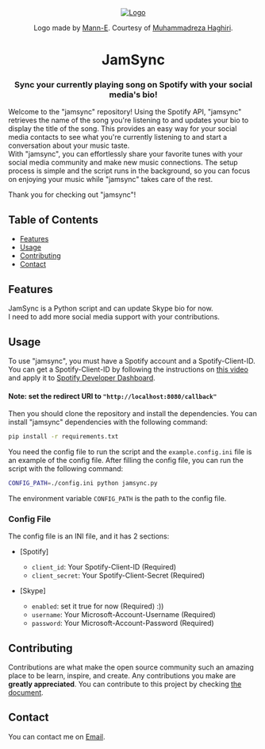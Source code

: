 <div align="center">
  <a rel="noreferrer noopener" href="https://user-images.githubusercontent.com/49960770/229376239-cb7f5104-fee8-4bd9-87d2-a5a97aa259ef.png">
    <img src="https://user-images.githubusercontent.com/49960770/229376239-cb7f5104-fee8-4bd9-87d2-a5a97aa259ef.png" 
        alt="Logo">

  </a>

  <p align="center">
    Logo made by 
    <a href="https://manne.ir/">Mann-E</a>.
    Courtesy of 
    <a href="https://haghiri75.com">Muhammadreza Haghiri</a>.
  </p>

  <h1 align="center">JamSync</h1>

  <h3 align="center">
    Sync your currently playing song on Spotify with your social media's bio!
  </h3>
</div>

Welcome to the "jamsync" repository! 
Using the Spotify API, "jamsync" retrieves the name of the song you're listening to and 
updates your bio to display the title of the song. This provides an easy way 
for your social media contacts to see what you're currently listening to and start a conversation 
about your music taste.  
With "jamsync", you can effortlessly share your favorite tunes with your social media community and 
make new music connections. The setup process is simple and the script runs in the background, 
so you can focus on enjoying your music while "jamsync" takes care of the rest.  

Thank you for checking out "jamsync"!

## Table of Contents

- [Features](#features)
- [Usage](#usage)
- [Contributing](#contributing)
- [Contact](#contact)


## Features
JamSync is a Python script and can update Skype bio for now.  
I need to add more social media support with your contributions.


## Usage
To use "jamsync", you must have a Spotify account and a Spotify-Client-ID.
You can get a Spotify-Client-ID by following the instructions 
on [this video](https://developer.spotify.com/documentation/general/guides/app-settings/) and apply it 
to [Spotify Developer Dashboard](https://developer.spotify.com/dashboard/applications).  

#### Note: set the redirect URI to `"http://localhost:8080/callback"`

Then you should clone the repository and install the dependencies. You can install "jamsync" dependencies
with the following command:

```bash
pip install -r requirements.txt
```

You need the config file to run the script and the `example.config.ini` file is an example of the config file.
After filling the config file, you can run the script with the following command:

```bash
CONFIG_PATH=./config.ini python jamsync.py
```

The environment variable `CONFIG_PATH` is the path to the config file.


### Config File
The config file is an INI file, and it has 2 sections:

- [Spotify]
    - `client_id`: Your Spotify-Client-ID (Required)
    - `client_secret`: Your Spotify-Client-Secret (Required)

- [Skype]
    - `enabled`: set it true for now (Required) :))
    - `username`: Your Microsoft-Account-Username (Required)
    - `password`: Your Microsoft-Account-Password (Required)


## Contributing
Contributions are what make the open source community such an amazing place to be learn, inspire, and create.
Any contributions you make are **greatly appreciated**. You can contribute to this project by 
checking [the document](https://github.com/n25a/jamsync/blob/master/.github/CONTRIBUTING.md).


## Contact
You can contact me on [Email](mailto:n.twenty.five.a@gmail.com).
